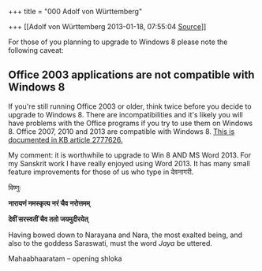 +++
title = "000 Adolf von Württemberg"

+++
[[Adolf von Württemberg	2013-01-18, 07:55:04 [Source](https://groups.google.com/g/samskrita/c/MgFKhCGVEOQ)]]



For those of you planning to upgrade to Windows 8 please note the following caveat:

## Office 2003 applications are not compatible with Windows 8

If you're still running Office 2003 or older, think twice before you decide to upgrade to Windows 8. There are incompatibilities and it's likely you will have problems with the Office programs if you try to use them on Windows 8. Office 2007, 2010 and 2013 are compatible with Windows 8. [This is documented in KB article 2777626.](http://message.gfi.com/t?r=22&c=180431&l=443&ctl=107B21:0ED6C60D054BEDFFF48D7F8466AD52CBA06B0A43150A7303&)

My comment: it is worthwhile to upgrade to Win 8 AND MS Word 2013. For my Sanskrit work I have really enjoyed using Word 2013. It has many small feature improvements for those of us who type in देवनागरी.

विष्णुः



**नारायणं नमस्कृत्य नरं चैव नरोत्तमम्**

**देवीं सरस्वतीं चैव ततो जयमुदीरयेत्**

Having bowed down to Narayana and Nara, the most exalted being, and also to the goddess Saraswati, must the word *Jaya* be uttered.

Mahaabhaaratam – opening shloka



